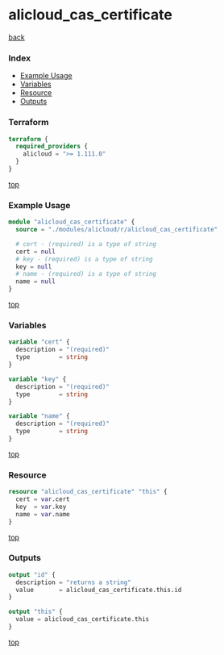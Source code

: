 # alicloud_cas_certificate

[back](../alicloud.md)

### Index

- [Example Usage](#example-usage)
- [Variables](#variables)
- [Resource](#resource)
- [Outputs](#outputs)

### Terraform

```terraform
terraform {
  required_providers {
    alicloud = ">= 1.111.0"
  }
}
```

[top](#index)

### Example Usage

```terraform
module "alicloud_cas_certificate" {
  source = "./modules/alicloud/r/alicloud_cas_certificate"

  # cert - (required) is a type of string
  cert = null
  # key - (required) is a type of string
  key = null
  # name - (required) is a type of string
  name = null
}
```

[top](#index)

### Variables

```terraform
variable "cert" {
  description = "(required)"
  type        = string
}

variable "key" {
  description = "(required)"
  type        = string
}

variable "name" {
  description = "(required)"
  type        = string
}
```

[top](#index)

### Resource

```terraform
resource "alicloud_cas_certificate" "this" {
  cert = var.cert
  key  = var.key
  name = var.name
}
```

[top](#index)

### Outputs

```terraform
output "id" {
  description = "returns a string"
  value       = alicloud_cas_certificate.this.id
}

output "this" {
  value = alicloud_cas_certificate.this
}
```

[top](#index)